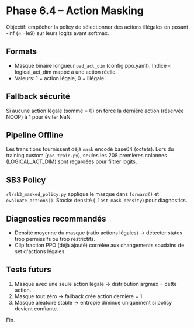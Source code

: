 # Phase 6.4 – Action Masking

Objectif: empêcher la policy de sélectionner des actions illégales en posant -inf (≈ -1e9) sur leurs logits avant softmax.

## Formats
- Masque binaire longueur `pad_act_dim` (config ppo.yaml). Indice < logical_act_dim mappé à une action réelle.
- Valeurs: 1 = action légale, 0 = illégale.

## Fallback sécurité
Si aucune action légale (somme = 0) on force la dernière action (réservée NOOP) à 1 pour éviter NaN.

## Pipeline Offline
Les transitions fournissent déjà `mask` encodé base64 (octets). Lors du training custom (`ppo_train.py`), seules les 208 premières colonnes (LOGICAL_ACT_DIM) sont regardées pour filtrer logits.

## SB3 Policy
`rl/sb3_masked_policy.py` applique le masque dans `forward()` et `evaluate_actions()`. Stocke densité (`_last_mask_density`) pour diagnostics.

## Diagnostics recommandés
- Densité moyenne du masque (ratio actions légales) → détecter states trop permissifs ou trop restrictifs.
- Clip fraction PPO (déjà ajouté) corrélée aux changements soudains de set d'actions légales.

## Tests futurs
1. Masque avec une seule action légale → distribution argmax = cette action.
2. Masque tout zéro → fallback crée action dernière = 1.
3. Masque aléatoire stable → entropie diminue uniquement si policy devient confiante.

Fin.